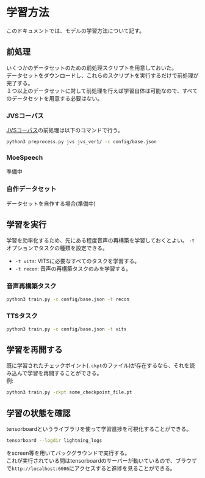 # 学習方法
このドキュメントでは、モデルの学習方法について記す。

## 前処理
いくつかのデータセットのための前処理スクリプトを用意しておいた。  
データセットをダウンロードし、これらのスクリプトを実行するだけで前処理が完了する。  
１つ以上のデータセットに対して前処理を行えば学習自体は可能なので、すべてのデータセットを用意する必要はない。  

### JVSコーパス
[JVSコーパス](https://sites.google.com/site/shinnosuketakamichi/research-topics/jvs_corpus)の前処理は以下のコマンドで行う。
```sh
python3 preprocess.py jvs jvs_ver1/ -c config/base.json 
```

### MoeSpeech
準備中

### 自作データセット
データセットを自作する場合(準備中)

## 学習を実行
学習を効率化するため、先にある程度音声の再構築を学習しておくとよい。 
`-t` オプションでタスクの種類を設定できる。  
 - `-t vits`: VITSに必要なすべてのタスクを学習する。
 - `-t recon`: 音声の再構築タスクのみを学習する。 

### 音声再構築タスク
```sh
python3 train.py -c config/base.json -t recon
```

### TTSタスク
```sh
python3 train.py -c config/base.json -t vits
```

## 学習を再開する
既に学習されたチェックポイント(`.ckpt`のファイル)が存在するなら、それを読み込んで学習を再開することができる。  
例:
```sh
python3 train.py -ckpt some_checkpoint_file.pt
```

## 学習の状態を確認
tensorboardというライブラリを使って学習進捗を可視化することができる。
```sh
tensorboard --logdir lightning_logs
```
をscreen等を用いてバックグラウンドで実行する。  
これが実行されている間はtensorboardのサーバーが動いているので、ブラウザで`http://localhost:6006`にアクセスすると進捗を見ることができる。